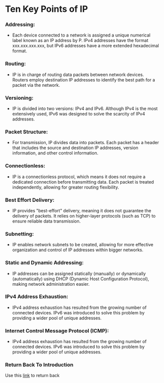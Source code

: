 # Ten Key Points of IP

### Addressing:
* Each device connected to a network is assigned a unique numerical label known as an IP address by P. IPv4 addresses have the format xxx.xxx.xxx.xxx, but IPv6 addresses have a more extended hexadecimal format.

### Routing:
* IP is in charge of routing data packets between network devices. Routers employ destination IP addresses to identify the best path for a packet via the network.

### Versioning:
* IP is divided into two versions: IPv4 and IPv6. Although IPv4 is the most extensively used, IPv6 was designed to solve the scarcity of IPv4 addresses.

### Packet Structure:
* For transmission, IP divides data into packets. Each packet has a header that includes the source and destination IP addresses, version information, and other control information.

### Connectionless:
* IP is a connectionless protocol, which means it does not require a dedicated connection before transmitting data. Each packet is treated independently, allowing for greater routing flexibility.

### Best Effort Delivery:
* IP provides "best-effort" delivery, meaning it does not guarantee the delivery of packets. It relies on higher-layer protocols (such as TCP) to ensure reliable data transmission.

### Subnetting:
* IP enables network subnets to be created, allowing for more effective organization and control of IP addresses within bigger networks.

### Static and Dynamic Addressing:
* IP addresses can be assigned statically (manually) or dynamically (automatically) using DHCP (Dynamic Host Configuration Protocol), making network administration easier.

### IPv4 Address Exhaustion:
* IPv4 address exhaustion has resulted from the growing number of connected devices. IPv6 was introduced to solve this problem by providing a wider pool of unique addresses.

### Internet Control Message Protocol (ICMP):
* IPv4 address exhaustion has resulted from the growing number of connected devices. IPv6 was introduced to solve this problem by providing a wider pool of unique addresses.

### Return Back To Introduction
Use this [link](README.md) to return back
